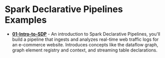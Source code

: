 # Spark Declarative Pipelines Examples

- **[01-Intro-to-SDP](./01-Intro-to-SDP)** - An introduction to Spark Declarative Pipelines, you'll build a pipeline 
    that ingests and analyzes real-time web traffic logs for an e-commerce website. Introduces concepts like the
    dataflow graph, graph element registry and context, and streaming table declarations.
